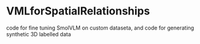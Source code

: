 # VMLforSpatialRelationships
code for fine tuning SmolVLM on custom dataseta, and code for generating synthetic 3D labelled data
